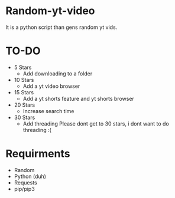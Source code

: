 # Random-yt-video
It is a python script than gens random yt vids.
# TO-DO
  - 5 Stars
    - Add downloading to a folder
  - 10 Stars
    - Add a yt video browser
  - 15 Stars
    - Add a yt shorts feature and yt shorts browser
  - 20 Stars
    - Increase search time
  - 30 Stars
    - Add threading    Please dont get to 30 stars, i dont want to do threading :(
# Requirments
  - Random
  - Python (duh)
  - Requests
  - pip/pip3
